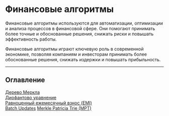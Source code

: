 # Финансовые алгоритмы

Финансовые алгоритмы используются для автоматизации, оптимизации и анализа процессов в финансовой сфере. Они помогают принимать более точные и обоснованные решения, снижать риски и повышать эффективность работы.

Финансовые алгоритмы играют ключевую роль в современной экономике, позволяя компаниям и инвесторам принимать более обоснованные решения, снижать издержки и повышать прибыльность.

---

## Оглавление

[Дерево Меркла](merkle_tree.md)  
[Диофантово уравнение](diophantine_equation.md)  
[Равноценный ежемесячный взнос (EMI)](equated_monthly_installments.md)  
[Batch Updates](../web_programming/current_stock_price.md) 
[Merkle Patricia Trie (MPT)](batch_updates.md)  